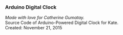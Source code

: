 ### Arduino Digital Clock
*Made with love for Catherine Gumatay.*  
Source Code of Arduino-Powered Digital Clock for Kate.  
Created: November 21, 2015
